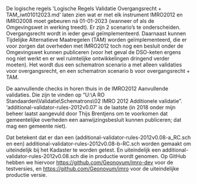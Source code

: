 De logische regels 'Logische Regels Validatie Overgangsrecht + TAM_iwt01012023.md' laten zien wat er met elk instrument IMRO2012 en IMRO2008 moet gebeuren ná 01-01-2023 (wanneer of als de Omgevingswet in werking treedt). Er zijn 2 scenario’s te onderscheiden. Overgangsrecht wordt in ieder geval geïmplementeerd. Daarnaast kunnen Tijdelijke Alternatieve Maatregelen (TAM) worden geïmplementeerd, die er voor zorgen dat overheden met IMRO2012 toch nog een besluit onder de Omgevingswet kunnen publiceren (voor het geval de DSO-keten ergens nog niet werkt en er wel ruimtelijke ontwikkelingen dringend verder moeten). Het wordt dus een schematron scenario a met alleen validaties voor overgangsrecht, en een schematron scenario b voor overgangsrecht + TAM.

De aanvullende checks in horen thuis in de IMRO2012 Aanvullende validaties. Die zijn te vinden op “U:\A RO Standaarden\Validatie\Schematrons\02 IMRO 2012 Additionele validatie”. ‘additional-validator-rules-2012v0.07’ is de laatste (in 2018 onder mijn beheer laatst aangevuld door Thijs Brentjens om te voorkomen dat gemeentelijke overheden een aanwijzingsbesluit kunnen publiceren; dat mag een gemeente niet).

Dat betekent dat er dan een (additional-validator-rules-2012v0.08-a_RC.sch en een) additional-validator-rules-2012v0.08-b-RC.sch worden gemaakt om uiteindelijk bij het Kadaster te worden getest. En uiteindelijk een additional-validator-rules-2012v0.08.sch die in productie wordt genomen. Op GitHub hebben we hiervoor https://github.com/Geonovum/imro-dev voor de testversies, en https://github.com/Geonovum/imro voor de uiteindelijke productie versie.
